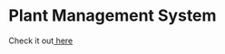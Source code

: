 # Plant Management System
Check it out<a href="https://alextigernick.github.io/UAMS/home.html"> here</a>
